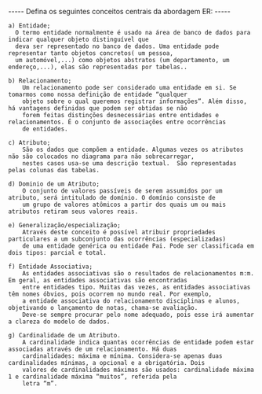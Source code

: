 ----- Defina os seguintes conceitos centrais da abordagem ER: -----

    a) Entidade;
      O termo entidade normalmente é usado na área de banco de dados para indicar qualquer objeto distinguível que
      deva ser representado no banco de dados. Uma entidade pode representar tanto objetos concretos( um pessoa,
      um automóvel,...) como objetos abstratos (um departamento, um endereço,...), elas são representadas por tabelas..

    b) Relacionamento;
        Um relacionamento pode ser considerado uma entidade em si. Se tomarmos como nossa definição de entidade “qualquer
        objeto sobre o qual queremos registrar informações”. Além disso, há vantagens definidas que podem ser obtidas se não
        forem feitas distinções desnecessárias entre entidades e relacionamentos. É o conjunto de associações entre ocorrências
        de entidades.

    c) Atributo;
        São os dados que compõem a entidade. Algumas vezes os atributos não são colocados no diagrama para não sobrecarregar,
        nestes casos usa-se uma descrição textual.  São representadas pelas colunas das tabelas.

    d) Dominio de um Atributo;
        O conjunto de valores passíveis de serem assumidos por um atributo, será intitulado de domínio. O domínio consiste de
        um grupo de valores atômicos a partir dos quais um ou mais atributos retiram seus valores reais.

    e) Generalização/especialização;
        Através deste conceito é possível atribuir propriedades particulares a um subconjunto das ocorrências (especializadas)
        de uma entidade genérica ou entidade Pai. Pode ser classificada em dois tipos: parcial e total.

    f) Entidade Associativa;
        As entidades associativas são o resultados de relacionamentos m:m. Em geral, as entidades associativas são encontradas
        entre entidades tipo. Muitas das vezes, as entidades associativas têm nomes óbvios, pois ocorrem no mundo real. Por exemplo,
        a entidade associativa do relacionamento disciplinas e alunos, objetivando o lançamento de notas, chama-se avaliação.
        Deve-se sempre procurar pelo nome adequado, pois esse irá aumentar a clareza do modelo de dados.

    g) Cardinalidade de um Atributo.
        A cardinalidade indica quantas ocorrências de entidade podem estar associadas através de um relacionamento. Há duas 
        cardinalidades: máxima e mínima. Considera-se apenas duas cardinalidades mínimas, a opcional e a obrigatória. Dois
        valores de cardinalidades máximas são usados: cardinalidade máxima 1 e cardinalidade máxima “muitos”, referida pela
        letra “m”.
